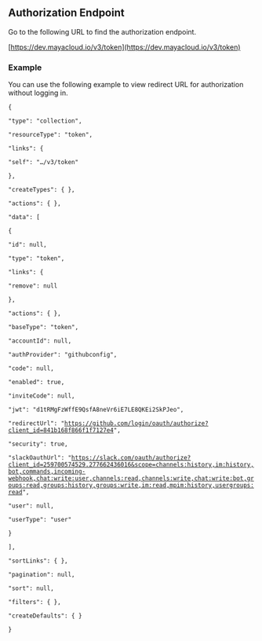 ## Authorization Endpoint

Go to the following URL to find the authorization endpoint.

[https://dev.mayacloud.io/v3/token](https://dev.mayacloud.io/v3/token)

### Example

You can use the following example to view redirect URL for authorization without logging in.

`{`

`"type": "collection",`

`"resourceType": "token",`

`"links": {`

`"self": "…/v3/token"`

`},`

`"createTypes": { },`

`"actions": { },`

`"data": [`

`{`

`"id": null,`

`"type": "token",`

`"links": {`

`"remove": null`

`},`

`"actions": { },`

`"baseType": "token",`

`"accountId": null,`

`"authProvider": "githubconfig",`

`"code": null,`

`"enabled": true,`

`"inviteCode": null,`

`"jwt": "d1tRMgFzWffE9QsfA8neVr6iE7LE8QKEi2SkPJeo",`

`"redirectUrl": "`[`https://github.com/login/oauth/authorize?client_id=841b168f866f1f7127e4`](https://github.com/login/oauth/authorize?client_id=841b168f866f1f7127e4)`",`

`"security": true,`

`"slackOauthUrl": "`[`https://slack.com/oauth/authorize?client_id=259700574529.277662436016&scope=channels:history,im:history,bot,commands,incoming-webhook,chat:write:user,channels:read,channels:write,chat:write:bot,groups:read,groups:history,groups:write,im:read,mpim:history,usergroups:read`](https://slack.com/oauth/authorize?client_id=259700574529.277662436016&scope=channels:history,im:history,bot,commands,incoming-webhook,chat:write:user,channels:read,channels:write,chat:write:bot,groups:read,groups:history,groups:write,im:read,mpim:history,usergroups:read)`",`

`"user": null,`

`"userType": "user"`

`}`

`],`

`"sortLinks": { },`

`"pagination": null,`

`"sort": null,`

`"filters": { },`

`"createDefaults": { }`

`}`

